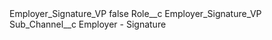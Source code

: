 <?xml version="1.0" encoding="UTF-8"?>
<CustomMetadata xmlns="http://soap.sforce.com/2006/04/metadata" xmlns:xsi="http://www.w3.org/2001/XMLSchema-instance" xmlns:xsd="http://www.w3.org/2001/XMLSchema">
    <label>Employer_Signature_VP</label>
    <protected>false</protected>
    <values>
        <field>Role__c</field>
        <value xsi:type="xsd:string">Employer_Signature_VP</value>
    </values>
    <values>
        <field>Sub_Channel__c</field>
        <value xsi:type="xsd:string">Employer - Signature</value>
    </values>
</CustomMetadata>
